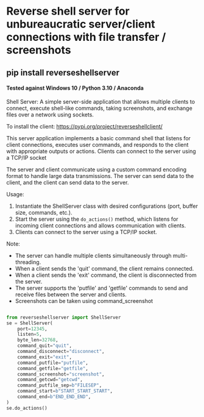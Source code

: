 # Reverse shell server for unbureaucratic server/client connections with file transfer / screenshots 

## pip install reverseshellserver 

#### Tested against Windows 10 / Python 3.10 / Anaconda 

Shell Server: A simple server-side application that allows multiple clients to connect, execute shell-like commands,
taking screenshots, and exchange files over a network using sockets.

To install the client: https://pypi.org/project/reverseshellclient/

This server application implements a basic command shell that listens for client connections, executes user commands,
and responds to the client with appropriate outputs or actions.
Clients can connect to the server using a TCP/IP socket

The server and client communicate using a custom command encoding format to handle large data transmissions.
The server can send data to the client, and the client can send data to the server.


Usage:
1. Instantiate the ShellServer class with desired configurations (port, buffer size, commands, etc.).
2. Start the server using the `do_actions()` method, which listens for incoming client connections and allows communication with clients.
3. Clients can connect to the server using a TCP/IP socket.

Note:
- The server can handle multiple clients simultaneously through multi-threading.
- When a client sends the 'quit' command, the client remains connected.
- When a client sends the 'exit' command, the client is disconnected from the server.
- The server supports the 'putfile' and 'getfile' commands to send and receive files between the server and clients.
- Screenshots can be taken using command_screenshot

```python

from reverseshellserver import ShellServer
se = ShellServer(
    port=12345,
    listen=5,
    byte_len=32768,
    command_quit="quit",
    command_disconnect="disconnect",
    command_exit="exit",
    command_putfile="putfile",
    command_getfile="getfile",
    command_screenshot="screenshot",
    command_getcwd="getcwd",
    command_putfile_sep=b"FILESEP",
    command_start=b"START_START_START",
    command_end=b"END_END_END",
)
se.do_actions()
		
```